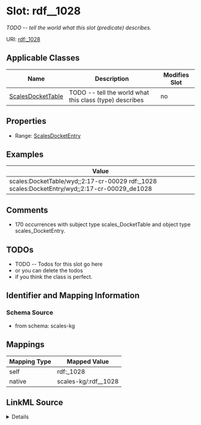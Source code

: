 

# Slot: rdf__1028


_TODO -- tell the world what this slot (predicate) describes._





URI: [rdf:_1028](http://www.w3.org/1999/02/22-rdf-syntax-ns#_1028)



<!-- no inheritance hierarchy -->





## Applicable Classes

| Name | Description | Modifies Slot |
| --- | --- | --- |
| [ScalesDocketTable](../classes/ScalesDocketTable.md) | TODO -- tell the world what this class (type) describes |  no  |







## Properties

* Range: [ScalesDocketEntry](../classes/ScalesDocketEntry.md)






## Examples

| Value |
| --- |
| scales:DocketTable/wyd;;2:17-cr-00029 rdf:_1028 scales:DocketEntry/wyd;;2:17-cr-00029_de1028 |

## Comments

* 170 occurrences with subject type scales_DocketTable and object type scales_DocketEntry.

## TODOs

* TODO -- Todos for this slot go here
* or you can delete the todos
* if you think the class is perfect.

## Identifier and Mapping Information







### Schema Source


* from schema: scales-kg




## Mappings

| Mapping Type | Mapped Value |
| ---  | ---  |
| self | rdf:_1028 |
| native | scales-kg/:rdf__1028 |




## LinkML Source

<details>
```yaml
name: rdf__1028
description: TODO -- tell the world what this slot (predicate) describes.
todos:
- TODO -- Todos for this slot go here
- or you can delete the todos
- if you think the class is perfect.
comments:
- 170 occurrences with subject type scales_DocketTable and object type scales_DocketEntry.
examples:
- value: scales:DocketTable/wyd;;2:17-cr-00029 rdf:_1028 scales:DocketEntry/wyd;;2:17-cr-00029_de1028
from_schema: scales-kg
rank: 1000
slot_uri: rdf:_1028
alias: rdf__1028
domain_of:
- scales_DocketTable
range: scales_DocketEntry

```
</details>